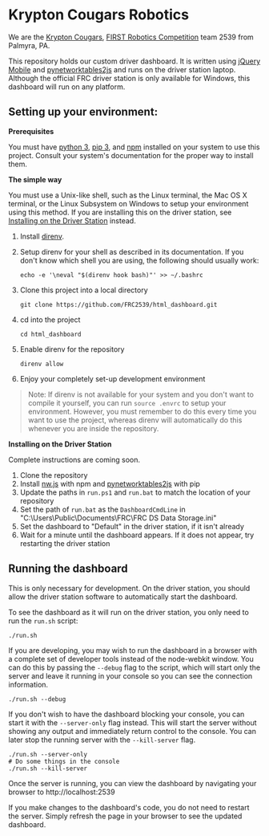 Krypton Cougars Robotics
=====
We are the [Krypton Cougars](http://www.team2539.com), [FIRST Robotics Competition](https://www.firstinspires.org/robotics/frc) team 2539 from Palmyra, PA.

This repository holds our custom driver dashboard. It is written using [jQuery Mobile](http://jquerymobile.com/) and [pynetworktables2js](http://pynetworktables2js.readthedocs.io/en/stable/) and runs on the driver station laptop. Although the official FRC driver station is only available for Windows, this dashboard will run on any platform.

Setting up your environment:
--
**Prerequisites**

You must have [python 3](https://www.python.org/downloads/), [pip 3](https://pip.pypa.io/en/stable/installing/), and [npm](https://www.npmjs.com/get-npm) installed on your system to use this project. Consult your system's documentation for the proper way to install them.

**The simple way**

You must use a Unix-like shell, such as the Linux terminal, the Mac OS X terminal, or the Linux Subsystem on Windows to setup your environment using this method. If you are installing this on the driver station, see [Installing on the Driver Station](#windows) instead.

 1. Install [direnv](https://direnv.net/).
 2. Setup direnv for your shell as described in its documentation. If you don't know which shell you are using, the following should usually work:

    `echo -e '\neval "$(direnv hook bash)"' >> ~/.bashrc`

 3. Clone this project into a local directory

    `git clone https://github.com/FRC2539/html_dashboard.git`

 4. cd into the project

    `cd html_dashboard`

 5. Enable direnv for the repository

    `direnv allow`

 6. Enjoy your completely set-up development environment

> Note: If direnv is not available for your system and you don't want to compile it yourself, you can run `source .envrc` to setup your environment. However, you must remember to do this every time you want to use the project, whereas direnv will automatically do this whenever you are inside the repository.

**<a name="windows"></a>Installing on the Driver Station**

Complete instructions are coming soon.
 1. Clone the repository
 2. Install [nw.js](https://www.npmjs.com/package/nw) with npm and [pynetworktables2js](https://pypi.python.org/pypi/pynetworktables2js/2017.0.3) with pip
 3. Update the paths in `run.ps1` and `run.bat` to match the location of your repository
 4. Set the path of `run.bat` as the `DashboardCmdLine` in "C:\Users\Public\Documents\FRC\FRC DS Data Storage.ini"
 5. Set the dashboard to "Default" in the driver station, if it isn't already
 6. Wait for a minute until the dashboard appears. If it does not appear, try restarting the driver station

Running the dashboard
--
This is only necessary for development. On the driver station, you should allow the driver station software to automatically start the dashboard.

To see the dashboard as it will run on the driver station, you only need to run the `run.sh` script:

`./run.sh`

If you are developing, you may wish to run the dashboard in a browser with a complete set of developer tools instead of the node-webkit window. You can do this by passing the `--debug` flag to the script, which will start only the server and leave it running in your console so you can see the connection information.

`./run.sh --debug`

If you don't wish to have the dashboard blocking your console, you can start it with the `--server-only` flag instead. This will start the server without showing any output and immediately return control to the console. You can later stop the running server with the `--kill-server` flag.

```
./run.sh --server-only
# Do some things in the console
./run.sh --kill-server
```

Once the server is running, you can view the dashboard by navigating your browser to http://localhost:2539

If you make changes to the dashboard's code, you do not need to restart the server. Simply refresh the page in your browser to see the updated dashboard.
